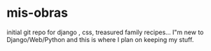 mis-obras
=========

initial git repo for django , css, treasured family recipes...
I"m new to Django/Web/Python and this is where I plan on keeping my stuff.
